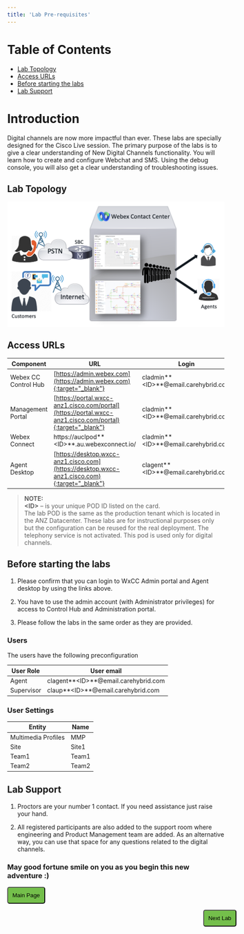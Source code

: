 ```yaml
---
title: 'Lab Pre-requisites'
---
```


# Table of Contents

- [Lab Topology](#lab-topology)
- [Access URLs](#access-urls) 
- [Before starting the labs](#before-starting-the-labs)
- [Lab Support](#lab-support)

# Introduction
Digital channels are now more impactful than ever. 
These labs are specially designed for the Cisco Live session. The primary purpose of the labs is to give a clear understanding of New Digital Channels functionality. You will learn how to create and configure Webchat and SMS. Using the debug console, you will also get a clear understanding of troubleshooting issues.


## Lab Topology
<img align="middle" src="images/topology.png" width="1000" />

## Access URLs

| Component     | URL                     | Login                                                       |
| --------------- | ----------------------------------------- | -------------------------------------------------------------           |
| Webex CC Control Hub | [https://admin.webex.com](https://admin.webex.com){:target="_blank"} | cladmin**\<ID\>**@email.carehybrid.com |
| Management Portal | [https://portal.wxcc-anz1.cisco.com/portal](https://portal.wxcc-anz1.cisco.com/portal){:target="_blank"} | cladmin**\<ID\>**@email.carehybrid.com |
| Webex Connect | https://auclpod**\<ID\>**.au.webexconnect.io/ | cladmin**\<ID\>**@email.carehybrid.com |
| Agent Desktop | [https://desktop.wxcc-anz1.cisco.com](https://desktop.wxcc-anz1.cisco.com){:target="_blank"} | clagent**\<ID\>**@email.carehybrid.com |

> **NOTE:**  
> **\<ID\>** – is your unique POD ID listed on the card. \
> The lab POD is the same as the production tenant which is located in the ANZ Datacenter. These labs are for instructional purposes only but the configuration can be reused for the real deployment.
> The telephony service is not activated. This pod is used only for digital channels.

## Before starting the labs

1. Please confirm that you can login to WxCC Admin portal and Agent desktop by using the links above.

2. You have to use the admin account (with Administrator privileges) for access to Control Hub and Administration portal. 

3. Please follow the labs in the same order as they are provided.

### Users

The users have the following preconfiguration

| **User Role** | **User email**                       |
| ------------- | ------------------------------------ | 
| Agent         | clagent**\<ID\>**@email.carehybrid.com   | 
| Supervisor    | claup**\<ID\>**@email.carehybrid.com     | 

### User Settings

| **Entity**          | **Name** |
| ------------------- | -------- |
| Multimedia Profiles | MMP   |
| Site                | Site1  |
| Team1               | Team1 |
| Team2               | Team2 |

## Lab Support

1. Proctors are your number 1 contact. If you need assistance just raise your hand.

2. All registered participants are also added to the support room where engineering and Product Management team are added. As an alternative way, you can use that space for any questions related to the digital channels.

### May good fortune smile on you as you begin this new adventure :)
 

<script>
function mainPage() {window.location.href = "https://wxcctechsummit.github.io/wxcclabguides/LTRCCT-2336/Home.html";}
function nextLab() 
 {
 window.location.href = "https://wxcctechsummit.github.io/wxcclabguides/LTRCCT-2336/Lab1_Preconfiguration.html";
 }
</script>

<div id="button-row">
<button onclick="mainPage()" style="
  border-radius: 5px;
  background-color: rgb(116,191,75);
  padding: 10px;">Main Page</button>

<button onclick="nextLab()" style="
  position: absolute;
  right: 200px;
  border-radius: 5px;
  background-color: rgb(116,191,75);
  padding: 10px;">Next Lab</button>

</div>
